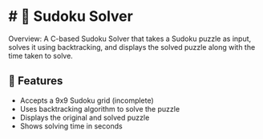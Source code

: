 <H1># 🧩 Sudoku Solver</H1>

Overview:
A C-based Sudoku Solver that takes a Sudoku puzzle as input, solves it using backtracking, and displays the solved puzzle along with the time taken to solve.

## 🚀 Features

- Accepts a 9x9 Sudoku grid (incomplete)
- Uses backtracking algorithm to solve the puzzle
- Displays the original and solved puzzle
- Shows solving time in seconds

